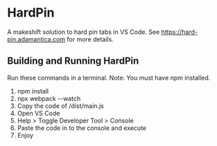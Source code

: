# HardPin
A makeshift solution to hard pin tabs in VS Code. See https://hard-pin.adamantica.com for more details.

## Building and Running HardPin

Run these commands in a terminal. Note: You must have npm installed.

1. npm install
2. npx webpack --watch
3. Copy the code of /dist/main.js
4. Open VS Code
5. Help > Toggle Developer Tool > Console
6. Paste the code in to the console and execute
7. Enjoy